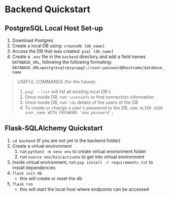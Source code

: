 # Backend Quickstart

## PostgreSQL Local Host Set-up
1. Download Postgres
2. Create a local DB using: `createdb [db_name]`
3. Access the DB that was created: `psql [db_name]`
4. Create a `.env` file in the `backend` directory and add a field names `DATABASE_URL`, following the following formating:
`DATABASE_URL=postgresql+psycopg2://user:password@hostname/database_name`


>USEFUL COMMANDS (for the future):
>1. `psql --list` will list all existing local DB's
>2. Once inside DB, run: `\conninfo` to find connection information
>3. Once inside DB, run: `\du` details of the users of the DB
>4. To create or change a user's password to the DB, use:
 `ALTER USER user_name WITH PASSWORD 'new_password';`
> 

## Flask-SQLAlchemy Quickstart
1. `cd backend` (if you are not yet in the backend folder)
2. Create a virtual environment 
    1. run `python3 -m venv env` to create virtual environment folder
    2. run `source env/bin/activate` to get into virtual environment
3. Inside virtual environment, run `pip install -r requirements.txt` to install dependencies
4. `flask init-db`
    - this will create or reset the db
5. `flask run` 
    - this will start the local host where endpoints can be accessed
